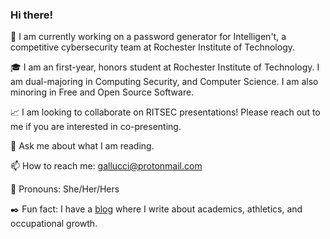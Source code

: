 ### Hi there!

<!--
**kawedi/kawedi** is a ✨ _special_ ✨ repository because its `README.md` (this file) appears on your GitHub profile.  :brain: :notebook:
https://github.com/caiyongji/emoji-list#symbols :sailboat:
https://github.com/ikatyang/emoji-cheat-sheet
-->

<!--
put in an image/logo/banner 
-->

:star2: I am currently working on a password generator for Intelligen't, a competitive cybersecurity team at Rochester Institute of Technology.

:mortar_board: I am an first-year, honors student at Rochester Institute of Technology. I am dual-majoring in Computing Security, and Computer Science. I am also minoring in Free and Open Source Software. 

:chart_with_upwards_trend: I am looking to collaborate on RITSEC presentations! Please reach out to me if you are interested in co-presenting. 

<!--
- 🤔 I’m looking for help with ...
-->

:open_book: Ask me about what I am reading. 

📫 How to reach me: gallucci@protonmail.com

:white_heart: Pronouns: She/Her/Hers

:black_nib: Fun fact: I have a [blog][blog] where I write about academics, athletics, and occupational growth.  

[blog]: https://oliviagallucci.home.blog/ 
